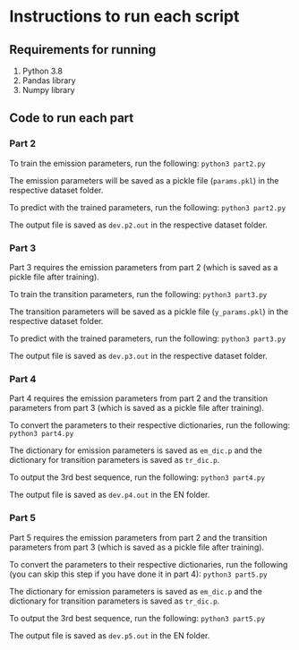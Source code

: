 
# Instructions to run each script

## Requirements for running
1. Python 3.8
2. Pandas library
3. Numpy library

## Code to run each part
### Part 2
To train the emission parameters, run the following:
```python3 part2.py```

The emission parameters will be saved as a pickle file (```params.pkl```) in the respective dataset folder.

To predict with the trained parameters, run the following:
```python3 part2.py```

The output file is saved as ```dev.p2.out``` in the respective dataset folder.

### Part 3
Part 3 requires the emission parameters from part 2 (which is saved as a pickle file after training).

To train the transition parameters, run the following:
```python3 part3.py```

The transition parameters will be saved as a pickle file (```y_params.pkl```) in the respective dataset folder.

To predict with the trained parameters, run the following:
```python3 part3.py```

The output file is saved as ```dev.p3.out``` in the respective dataset folder.

### Part 4
Part 4 requires the emission parameters from part 2 and the transition parameters from part 3 (which is saved as a pickle file after training).

To convert the parameters to their respective dictionaries, run the following:
```python3 part4.py```

The dictionary for emission parameters is saved as ```em_dic.p``` and the dictionary for transition parameters is saved as ```tr_dic.p```.

To output the 3rd best sequence, run the following:
```python3 part4.py```

The output file is saved as ```dev.p4.out``` in the EN folder.


### Part 5
Part 5 requires the emission parameters from part 2 and the transition parameters from part 3 (which is saved as a pickle file after training).

To convert the parameters to their respective dictionaries, run the following (you can skip this step if you have done it in part 4):
```python3 part5.py```

The dictionary for emission parameters is saved as ```em_dic.p``` and the dictionary for transition parameters is saved as ```tr_dic.p```.

To output the 3rd best sequence, run the following:
```python3 part5.py```

The output file is saved as ```dev.p5.out``` in the EN folder.
